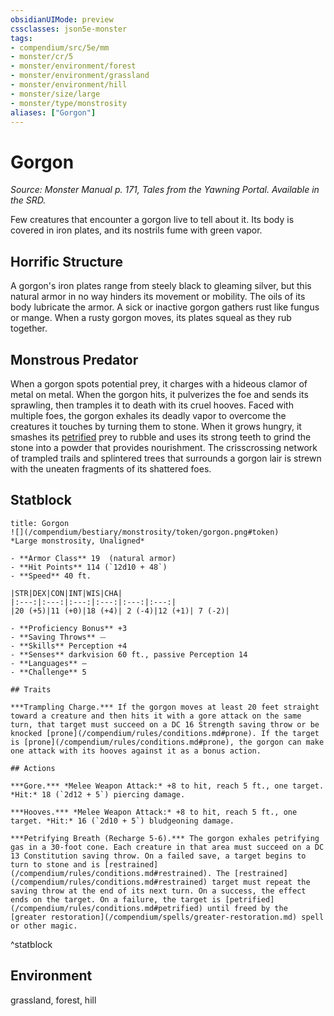 ```yaml
---
obsidianUIMode: preview
cssclasses: json5e-monster
tags:
- compendium/src/5e/mm
- monster/cr/5
- monster/environment/forest
- monster/environment/grassland
- monster/environment/hill
- monster/size/large
- monster/type/monstrosity
aliases: ["Gorgon"]
---
```

# Gorgon
*Source: Monster Manual p. 171, Tales from the Yawning Portal. Available in the SRD.*  

Few creatures that encounter a gorgon live to tell about it. Its body is covered in iron plates, and its nostrils fume with green vapor.

## Horrific Structure

A gorgon's iron plates range from steely black to gleaming silver, but this natural armor in no way hinders its movement or mobility. The oils of its body lubricate the armor. A sick or inactive gorgon gathers rust like fungus or mange. When a rusty gorgon moves, its plates squeal as they rub together.

## Monstrous Predator

When a gorgon spots potential prey, it charges with a hideous clamor of metal on metal. When the gorgon hits, it pulverizes the foe and sends its sprawling, then tramples it to death with its cruel hooves. Faced with multiple foes, the gorgon exhales its deadly vapor to overcome the creatures it touches by turning them to stone. When it grows hungry, it smashes its [petrified](/compendium/rules/conditions.md#petrified) prey to rubble and uses its strong teeth to grind the stone into a powder that provides nourishment. The crisscrossing network of trampled trails and splintered trees that surrounds a gorgon lair is strewn with the uneaten fragments of its shattered foes.

## Statblock

```ad-statblock
title: Gorgon
![](/compendium/bestiary/monstrosity/token/gorgon.png#token)
*Large monstrosity, Unaligned*

- **Armor Class** 19  (natural armor)
- **Hit Points** 114 (`12d10 + 48`)
- **Speed** 40 ft.

|STR|DEX|CON|INT|WIS|CHA|
|:---:|:---:|:---:|:---:|:---:|:---:|
|20 (+5)|11 (+0)|18 (+4)| 2 (-4)|12 (+1)| 7 (-2)|

- **Proficiency Bonus** +3
- **Saving Throws** ⏤
- **Skills** Perception +4
- **Senses** darkvision 60 ft., passive Perception 14
- **Languages** —
- **Challenge** 5

## Traits

***Trampling Charge.*** If the gorgon moves at least 20 feet straight toward a creature and then hits it with a gore attack on the same turn, that target must succeed on a DC 16 Strength saving throw or be knocked [prone](/compendium/rules/conditions.md#prone). If the target is [prone](/compendium/rules/conditions.md#prone), the gorgon can make one attack with its hooves against it as a bonus action.

## Actions

***Gore.*** *Melee Weapon Attack:* +8 to hit, reach 5 ft., one target. *Hit:* 18 (`2d12 + 5`) piercing damage.

***Hooves.*** *Melee Weapon Attack:* +8 to hit, reach 5 ft., one target. *Hit:* 16 (`2d10 + 5`) bludgeoning damage.

***Petrifying Breath (Recharge 5-6).*** The gorgon exhales petrifying gas in a 30-foot cone. Each creature in that area must succeed on a DC 13 Constitution saving throw. On a failed save, a target begins to turn to stone and is [restrained](/compendium/rules/conditions.md#restrained). The [restrained](/compendium/rules/conditions.md#restrained) target must repeat the saving throw at the end of its next turn. On a success, the effect ends on the target. On a failure, the target is [petrified](/compendium/rules/conditions.md#petrified) until freed by the  [greater restoration](/compendium/spells/greater-restoration.md) spell or other magic.
```
^statblock

## Environment

grassland, forest, hill